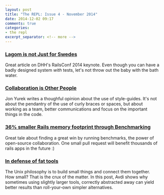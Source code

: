 ```yaml
---
layout: post
title: "The REPL: Issue 4 - November 2014"
date: 2014-12-02 09:17
comments: true
categories:
- the repl
excerpt_separator: <!-- more -->
---
```


### [Lagom is not Just for Swedes][1]

Great article on DHH's RailsConf 2014 keynote. Even though you can have a badly designed system _with_ tests, let's not throw out the baby with the bath water.

### [Collaboration is Other People][2]

Jon Yurek writes a thoughful opinion about the use of style-guides. It's not about the pendantry of the use of curly braces or spaces, but about working as a team, better communications and focus on the important things in the code.

### [36% smaller Rails memory footprint through Benchmarking][3]

Great tale about finding a great win by running benchmarks, the power of open-source collaboration. One small pull request will benefit thousands of rails apps in the future :)

### [In defense of fat tools][4]

The Unix philosophy is to build small things and connect them together. How small? That is the crux of the matter. In this post, Avdi shows why sometimes using slightly larger tools, correctly abstracted away can yield better results than roll-your-own simpler alternatives.

[1]: http://hawkins.io/2014/04/lagom-is-not-just-for-swedes/
[2]: http://robots.thoughtbot.com/collaboration-is-other-people
[3]: http://www.schneems.com/2014/11/07/i-ram-what-i-ram.html
[4]: http://devblog.avdi.org/2014/11/21/in-defense-of-fat-tools/
